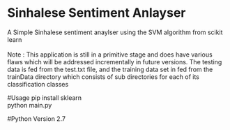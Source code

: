 # Sinhalese Sentiment Anlayser
A Simple Sinhalese sentiment anaylser using the SVM algorithm from scikit learn</br></br>
Note : This application is still in a primitive stage and does have various flaws which will be addressed incrementally in future versions.
The testing data is fed from the test.txt file, and the training data set in fed from the trainData directory which consists of sub directories
for each of its classification classes

#Usage 
pip install sklearn </br>
python main.py

#Python Version
2.7
